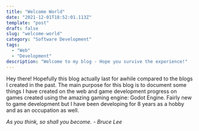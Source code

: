 ```yaml
---
title: "Welcome World"
date: "2021-12-01T18:52:01.113Z"
template: "post"
draft: false
slug: "welcome-world"
category: "Software Development"
tags:
  - "Web"
  - "Development"
description: "Welcome to my blog - Hope you survive the experience!"
---
```


Hey there! Hopefully this blog actually last for awhile compared to the blogs I created in the past. The main purpose for this blog is to document some things I have created on the web and game development progress on games created using the amazing gaming engine: Godot Engine. Fairly new to game development but I have been developing for 8 years as a hobby and as an occupation as well.

*As you think, so shall you become. - Bruce Lee*